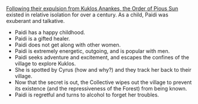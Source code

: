 [Following their expulsion from Kuklos Anankes, the Order of Pious Sun](https://www.notion.so/The-Order-of-Pious-Sun-WIP-69a06a9c90154df98e9d2658d1c1dabd?pvs=21) existed in relative isolation for over a century. As a child, Paidi was exuberant and talkative.

- Paidi has a happy childhood.
- Paidi is a gifted healer.
- Paidi does not get along with other women.
- Paidi is extremely energetic, outgoing, and is popular with men.
- Paidi seeks adventure and excitement, and escapes the confines of the village to explore Kuklos.
- She is spotted by Cyrus (how and why?) and they track her back to their village.
- Now that the secret is out, the Collective wipes out the village to prevent its existence (and the repressiveness of the Forest) from being known.
- Paidi is regretful and turns to alcohol to forget her troubles.